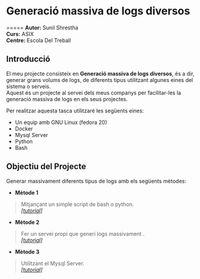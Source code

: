 # Generació massiva de logs diversos 
=====
**Autor:** Sunil Shrestha  	
**Curs:** ASIX  
**Centre:** Escola Del Treball  

## Introducció 

El meu projecte consisteix en **Generació massiva de logs diversos**, és a dir, generar grans volums de logs, de diferents tipus utilitzant algunes eines del sistema o serveis.  
Aquest és un projecte al servei dels meus companys per facilitar-les la generació massiva de logs en els seus projectes.  

Per realitzar aquesta tasca utilitzaré les següents eines:  

* Un equip amb GNU Linux (fedora 20)
* Docker 
* Mysql Server
* Python  
* Bash 

## Objectiu del Projecte
Generar massivament diferents tipus de logs amb els següents mètodes: 

* **Mètode 1**
> Mitjançant un simple script de bash o python.   
[*[tutorial]*](metode1)

* **Mètode 2**    
> Fer un servei propi que generi logs massivament .  
[*[tutorial]*](metode2)  

* **Mètode 3**  
> Utilitzant el Mysql Server.   
[*[tutorial]*](metode3)  



